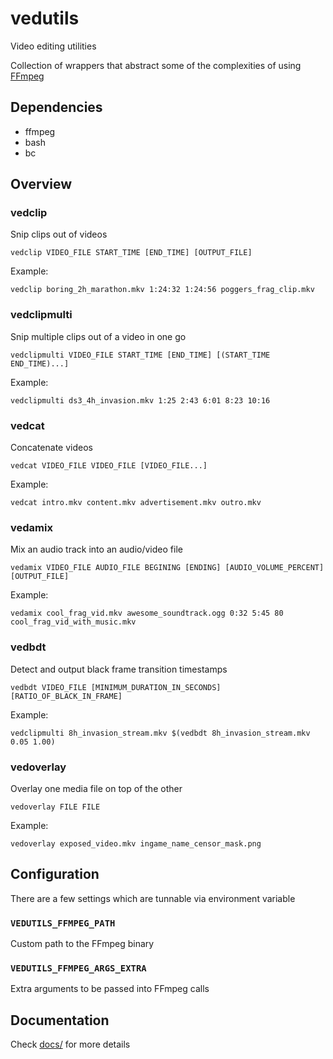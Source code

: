 # vedutils

Video editing utilities

Collection of wrappers that abstract some of the complexities of using [FFmpeg](https://ffmpeg.org/)



## Dependencies

- ffmpeg
- bash
- bc



## Overview


### vedclip

Snip clips out of videos

```
vedclip VIDEO_FILE START_TIME [END_TIME] [OUTPUT_FILE]
```

 Example:

```
vedclip boring_2h_marathon.mkv 1:24:32 1:24:56 poggers_frag_clip.mkv
```


### vedclipmulti

Snip multiple clips out of a video in one go

```
vedclipmulti VIDEO_FILE START_TIME [END_TIME] [(START_TIME END_TIME)...]
```

 Example:

```
vedclipmulti ds3_4h_invasion.mkv 1:25 2:43 6:01 8:23 10:16
```


### vedcat

Concatenate videos

```
vedcat VIDEO_FILE VIDEO_FILE [VIDEO_FILE...]
```

 Example:

```
vedcat intro.mkv content.mkv advertisement.mkv outro.mkv
```


### vedamix

Mix an audio track into an audio/video file

```
vedamix VIDEO_FILE AUDIO_FILE BEGINING [ENDING] [AUDIO_VOLUME_PERCENT] [OUTPUT_FILE]
```

 Example:

```
vedamix cool_frag_vid.mkv awesome_soundtrack.ogg 0:32 5:45 80 cool_frag_vid_with_music.mkv
```


### vedbdt

Detect and output black frame transition timestamps

```
vedbdt VIDEO_FILE [MINIMUM_DURATION_IN_SECONDS] [RATIO_OF_BLACK_IN_FRAME]
```

Example:

```
vedclipmulti 8h_invasion_stream.mkv $(vedbdt 8h_invasion_stream.mkv 0.05 1.00)
```


### vedoverlay

Overlay one media file on top of the other

```
vedoverlay FILE FILE
```

Example:

```
vedoverlay exposed_video.mkv ingame_name_censor_mask.png
```



## Configuration

There are a few settings which are tunnable via environment variable

### `VEDUTILS_FFMPEG_PATH`

Custom path to the FFmpeg binary

### `VEDUTILS_FFMPEG_ARGS_EXTRA`

Extra arguments to be passed into FFmpeg calls



## Documentation

Check [docs/](docs) for more details
